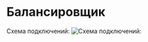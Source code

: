 # Балансировщик

Схема подключений:
![Схема подключений:](https://github.com/otusteamedu/PHP_2024/blob/ATimofeev/hw4/схема.png)
